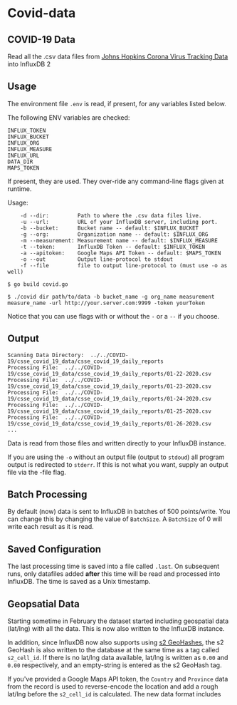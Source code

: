 # Covid-data

## COVID-19 Data

Read all the .csv data files from [Johns Hopkins Corona Virus Tracking Data](https://github.com/CSSEGISandData/COVID-19) into InfluxDB 2

## Usage

The environment file `.env` is read, if present, for any variables listed below.

The following ENV variables are checked:

```
INFLUX_TOKEN
INFLUX_BUCKET
INFLUX_ORG
INFLUX_MEASURE
INFLUX_URL
DATA_DIR
MAPS_TOKEN
```
If present, they are used. They over-ride any command-line flags given at runtime.

Usage:

        -d --dir:         Path to where the .csv data files live.
        -u --url:         URL of your InfluxDB server, including port.
        -b --bucket:      Bucket name -- default: $INFLUX_BUCKET
        -g --org:         Organization name -- default: $INFLUX_ORG
        -m --measurement: Measurement name -- default: $INFLUX_MEASURE
        -t --token:       InfluxDB Token -- default: $INFLUX_TOKEN
        -a --apitoken:    Google Maps API Token -- default: $MAPS_TOKEN
        -o --out          Output line-protocol to stdout
        -f --file         file to output line-protocol to (must use -o as well)

`$ go build covid.go`

`$ ./covid dir path/to/data -b bucket_name -g org_name measurement measure_name -url http://your.server.com:9999 -token yourToken`

Notice that you can use flags with or without the `-` or a `--` if you choose.

## Output

```
Scanning Data Directory:  ../../COVID-19/csse_covid_19_data/csse_covid_19_daily_reports
Processing File:  ../../COVID-19/csse_covid_19_data/csse_covid_19_daily_reports/01-22-2020.csv
Processing File:  ../../COVID-19/csse_covid_19_data/csse_covid_19_daily_reports/01-23-2020.csv
Processing File:  ../../COVID-19/csse_covid_19_data/csse_covid_19_daily_reports/01-24-2020.csv
Processing File:  ../../COVID-19/csse_covid_19_data/csse_covid_19_daily_reports/01-25-2020.csv
Processing File:  ../../COVID-19/csse_covid_19_data/csse_covid_19_daily_reports/01-26-2020.csv
...
```
Data is read from those files and written directly to your InfluxDB instance.

If you are using the `-o` without an output file (output to `stdoud`) all program output is redirected to `stderr`. If this is not what you want, supply an output file via the -file flag.



## Batch Processing

By default (now) data is sent to InfluxDB in batches of 500 points/write. You can change this by changing the value of `BatchSize`. A `BatchSize` of 0 will write each result as it is read.

## Saved Configuration

The last processing time is saved into a file called `.last`. On subsequent runs, only datafiles added **after** this time will be read and processed into InfluxDB. The time is saved as a Unix timestamp.

## Geopsatial Data

Starting sometime in February the dataset started including geospatial data (lat/lng) with all the data. This is now also written to the InfluxDB instance.

In addition, since InfluxDB now also supports using [s2 GeoHashes](https://s2geometry.io/devguide/s2cell_hierarchy.html), the s2 GeoHash is also written to the database at the same time as a tag called `s2_cell_id`. If there is no lat/lng data available, lat/lng is written as `0.00` and `0.00` respectively, and an empty-string is entered as the s2 GeoHash tag.

If you've provided a Google Maps API token, the `Country` and `Province` data from the record is used to reverse-encode the location and add a rough lat/lng before the `s2_cell_id` is calculated. The new data format includes